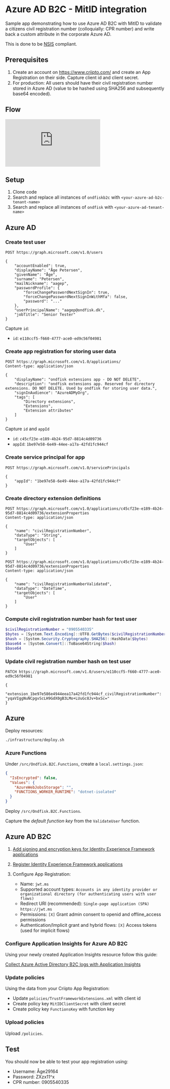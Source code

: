 # Azure AD B2C - MitID integration

Sample app demonstrating how to use Azure AD B2C with MitID to validate a citizens civil registration number (colloquially: CPR number) and write back a custom attribute in the corporate Azure AD.

This is done to be [NSIS](https://digst.dk/it-loesninger/standarder/nsis/) compliant.

## Prerequisites

1. Create an account on <https://www.criipto.com/> and create an App Registration on their side. Capture client id and client secret.
1. For production: All users should have their civil registration number stored in Azure AD (value to be hashed using SHA256 and subsequently base64 encoded).

## Flow

![Flow](https://sequencediagram.org/index.html?presentationMode=readOnly#initialData=C4S2BsFMAIHUHsBOBrAZueB3AUNgqgM6SIC0AfAIIBeArojBQCLQBCATAMIBcAkgHZgQAQ2AwCIAOZ9oIPtmp0Gzdh3IdEIEAAdg8LgCVIAExD0AxsGi7o6zTvhWH4qTOmYwAC2gBZMD0bYttq65Ar00EysnAaQwHTSZuBCIAC2BNDuwF40NCBGADTQfEIpkIVCfEbQZlqIAHI0KQBGxDxGkHygqCDE8rThkSqh-UpR3NAAKogVBEmi1UmpBH2KEcqcw6sAYjR8FiDwfFwcQuDgESPQO3ughxmeMgQENMSErQXQJgRaSQCedSUytAKlUzCAAG4gcCGCQgAjAaa3PgNZq9MIwa77Q6bAaMLgAGXg8GQNC00BoREQ0DuHiEBA8xmqEKhMLhCJEB2RjRaiBW4UxSJxSl4qGgqHguw+pKMIhgFOI9yyTMh0MgsPhiM5KJ5ADVTnlZVUABR4CYcaB1LAASj5GN2WL4QrWYxicUQ0nlVMyXjyhS+PyE-0B5TMZglnQAosUmlAPiDlSy1WzNYdtcQ9eADaIjLbnUMyG9EK74gtkmkgA)

## Setup

1. Clone code
1. Search and replace all instances of `ondfiskb2c` with `<your-azure-ad-b2c-tenant-name>`
1. Search and replace all instances of `ondfisk` with `<your-azure-ad-tenant-name>`

## Azure AD

### Create test user

```http
POST https://graph.microsoft.com/v1.0/users

{
    "accountEnabled": true,
    "displayName": "Åge Petersen",
    "givenName": "Åge",
    "surname": "Petersen",
    "mailNickname": "aagep",
    "passwordProfile": {
        "forceChangePasswordNextSignIn": true,
        "forceChangePasswordNextSignInWithMfa": false,
        "password": "..."
    },
    "userPrincipalName": "aagep@ondfisk.dk",
    "jobTitle": "Senior Tester"
}
```

Capture `id`:

- `id`: `e110ccf5-f660-4777-ace0-ed9c56f04981`

### Create app registration for storing user data

```http
POST https://graph.microsoft.com/v1.0/applications/
Content-type: application/json

{
    "displayName": "ondfisk extensions app - DO NOT DELETE",
    "description": "ondfisk extensions app. Reserved for directory extensions. DO NOT DELETE. Used by ondfisk for storing user data.",
    "signInAudience": "AzureADMyOrg",
    "tags": [
        "Directory extensions",
        "Extensions",
        "Extension attributes"
    ]
}
```

Capture `id` and `appId`

- `id`: `c45cf23e-e189-4b24-95d7-8814c4d09736`
- `appId`: `1be97e58-6e49-44ee-a17a-42fd1fc944cf`

### Create service principal for app

```http
POST https://graph.microsoft.com/v1.0/servicePrincipals

{
    "appId": "1be97e58-6e49-44ee-a17a-42fd1fc944cf"
}
```

### Create directory extension definitions

```http
POST https://graph.microsoft.com/v1.0/applications/c45cf23e-e189-4b24-95d7-8814c4d09736/extensionProperties
Content-type: application/json

{
    "name": "civilRegistrationNumber",
    "dataType": "String",
    "targetObjects": [
        "User"
    ]
}
```

```http
POST https://graph.microsoft.com/v1.0/applications/c45cf23e-e189-4b24-95d7-8814c4d09736/extensionProperties
Content-type: application/json

{
    "name": "civilRegistrationNumberValidated",
    "dataType": "DateTime",
    "targetObjects": [
        "User"
    ]
}
```

### Compute civil registration number hash for test user

```powershell
$civilRegistrationNumber = "0905540335"
$bytes = [System.Text.Encoding]::UTF8.GetBytes($civilRegistrationNumber)
$hash = [System.Security.Cryptography.SHA256]::HashData($bytes)
$base64 = [System.Convert]::ToBase64String($hash)
$base64
```

### Update civil registration number hash on test user

```http
PATCH https://graph.microsoft.com/v1.0/users/e110ccf5-f660-4777-ace0-ed9c56f04981

{
    "extension_1be97e586e4944eea17a42fd1fc944cf_civilRegistrationNumber": "yqaVIggNuNCpgvScLH9GdX0gB3LMo+LUuGc8Jv+bxSc="
}
```

## Azure

Deploy resources:

```bash
./infrastructure/deploy.sh
```

### Azure Functions

Under `/src/Ondfisk.B2C.Functions`, create a `local.settings.json`:

```json
{
  "IsEncrypted": false,
  "Values": {
    "AzureWebJobsStorage": "",
    "FUNCTIONS_WORKER_RUNTIME": "dotnet-isolated"
  }
}
```

Deploy `/src/Ondfisk.B2C.Functions`.

Capture the *default function key* from the `ValidateUser` function.

## Azure AD B2C

1. [Add signing and encryption keys for Identity Experience Framework applications](https://learn.microsoft.com/en-us/azure/active-directory-b2c/tutorial-create-user-flows?pivots=b2c-custom-policy#add-signing-and-encryption-keys-for-identity-experience-framework-applications)
1. [Register Identity Experience Framework applications](https://learn.microsoft.com/en-us/azure/active-directory-b2c/tutorial-create-user-flows?pivots=b2c-custom-policy#register-identity-experience-framework-applications)
1. Configure App Registration:

    - Name: `jwt.ms`
    - Supported account types: `Accounts in any identity provider or organizational directory (for authenticating users with user flows)`
    - Redirect URI (recommended): `Single-page application (SPA)` `https://jwt.ms`
    - Permissions: `[X]` Grant admin consent to openid and offline_access permissions
    - Authentication/Implicit grant and hybrid flows: `[X]` Access tokens (used for implicit flows)

### Configure Application Insights for Azure AD B2C

Using your newly created Application Insights resource follow this guide:

[Collect Azure Active Directory B2C logs with Application Insights](https://learn.microsoft.com/en-us/azure/active-directory-b2c/troubleshoot-with-application-insights?pivots%253Db2c-custom-policy#see-the-logs-in-application-insights)

### Update policies

Using the data from your Criipto App Registration:

- Update `policies/TrustFrameworkExtensions.xml` with client id
- Create policy key `MitIDClientSecret` with client secret
- Create policy key `FunctionsKey` with function key

### Upload policies

Upload `/policies`.

## Test

You should now be able to test your app registration using:

- Username: Åge29164
- Password: ZXzx11^x
- CPR number: 0905540335
